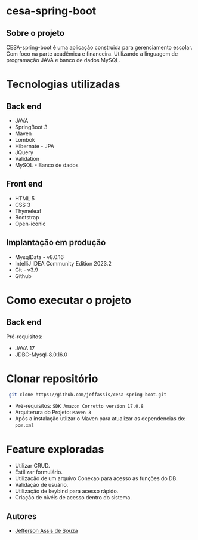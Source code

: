 # cesa-spring-boot

## Sobre o projeto
CESA-spring-boot é uma aplicação construida para gerenciamento escolar.
Com foco na parte acadêmica e financeira. Utilizando a linguagem de programação JAVA e banco de dados MySQL.

# Tecnologias utilizadas
## Back end
- JAVA
- SpringBoot 3
- Maven
- Lombok
- Hibernate - JPA
- JQuery
- Validation
- MySQL - Banco de dados

## Front end
- HTML 5
- CSS 3
- Thymeleaf
- Bootstrap
- Open-iconic

## Implantação em produção
- MysqlData - v8.0.16
- IntelliJ IDEA Community Edition 2023.2
- Git - v3.9
- Github

# Como executar o projeto
## Back end
Pré-requisitos:
- JAVA 17
- JDBC-Mysql-8.0.16.0

# Clonar repositório
```bash
 git clone https://github.com/jeffassis/cesa-spring-boot.git
```
- Pré-requisitos: `SDK Amazon Corretto version 17.0.8`
- Arquiterura do Projeto: `Maven 3`
- Após a instalação utlizar o Maven para atualizar as dependencias do: `pom.xml`

# Feature exploradas
- Utilizar CRUD.
- Estilizar formulário.
- Utilização de um arquivo Conexao para acesso as funções do DB.
- Validação de usuário.
- Utilização de keybind para acesso rápido.
- Criação de nivéis de acesso dentro do sistema.

## Autores

- [Jefferson Assis de Souza](https://www.linkedin.com/in/jefferson-assis-de-souza-bb157297/)
